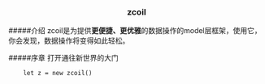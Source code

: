 <h3><center>zcoil</center></h3>

#####介绍
zcoil是为提供**更便捷、更优雅**的数据操作的model层框架，使用它，你会发现，数据操作将变得如此轻松。

#####序章
打开通往新世界的大门
```
	let z = new zcoil()
```